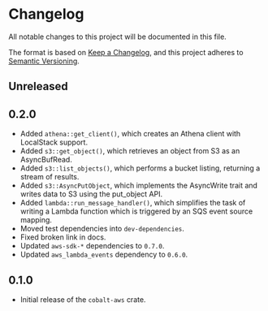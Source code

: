 # Changelog
All notable changes to this project will be documented in this file.

The format is based on [Keep a Changelog](https://keepachangelog.com/en/1.0.0/),
and this project adheres to [Semantic Versioning](https://semver.org/spec/v2.0.0.html).

## Unreleased

## 0.2.0

 - Added `athena::get_client()`, which creates an Athena client with LocalStack support.
 - Added `s3::get_object()`, which retrieves an object from S3 as an AsyncBufRead.
 - Added `s3::list_objects()`, which performs a bucket listing, returning a stream of results.
 - Added `s3::AsyncPutObject`, which implements the AsyncWrite trait and writes data to S3 using the put_object API.
 - Added `lambda::run_message_handler()`, which simplifies the task of writing a Lambda function which is triggered by an SQS event source mapping.
 - Moved test dependencies into `dev-dependencies`.
 - Fixed broken link in docs.
 - Updated `aws-sdk-*` dependencies to `0.7.0`.
 - Updated `aws_lambda_events` dependency to `0.6.0`.

## 0.1.0

- Initial release of the `cobalt-aws` crate.
